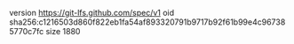 version https://git-lfs.github.com/spec/v1
oid sha256:c1216503d860f822eb1fa54af893320791b9717b92f61b99e4c967385770c7fc
size 1880
